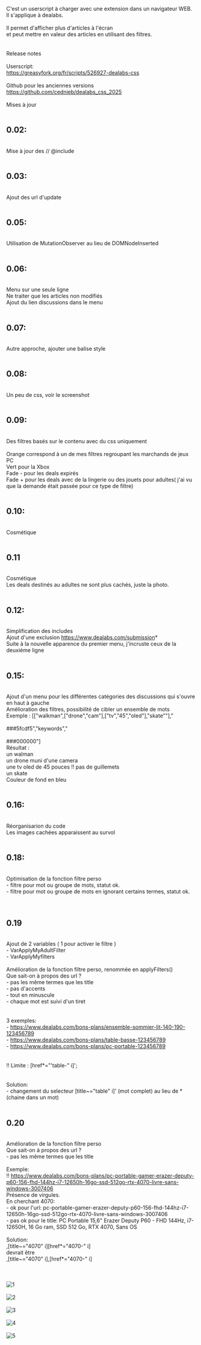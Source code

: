 C'est un userscript à charger avec une extension dans un navigateur WEB.
<br/>Il s'applique à dealabs.
<br/>
<br/>Il permet d'afficher plus d'articles à l'écran
<br/>et peut mettre en valeur des articles en utilisant des filtres.
<br/>
<br/>
<br/>Release notes
<br/>
<br/>Userscript:
<br/>https://greasyfork.org/fr/scripts/526927-dealabs-css
<br/>
<br/>Github pour les anciennes versions
<br/>https://github.com/cednieb/dealabs_css_2025
<br/>
<br/>Mises à jour
<br/><br/>
## 0.02:
<br/>Mise à jour des // @include
<br/><br/>
## 0.03:
<br/>Ajout des url d'update
<br/><br/>
## 0.05:
<br/>Utilisation de MutationObserver au lieu de DOMNodeInserted
<br/><br/>
## 0.06:
<br/>Menu sur une seule ligne
<br/>Ne traiter que les articles non modifiés
<br/>Ajout du lien discussions dans le menu
<br/><br/>
## 0.07:
<br/>Autre approche, ajouter une balise style
<br/><br/>
## 0.08:
<br/>Un peu de css, voir le screenshot
<br/><br/>
## 0.09:
<br/>Des filtres basés sur le contenu avec du css uniquement
<br/>
<br/>Orange correspond à un de mes filtres regroupant les marchands de jeux PC
<br/>Vert pour la Xbox
<br/>Fade - pour les deals expirés
<br/>Fade + pour les deals avec de la lingerie ou des jouets pour adultes( j'ai vu que la demande était passée pour ce type de filtre)
<br/><br/>
## 0.10:
<br/>Cosmétique
<br/><br/>
## 0.11
<br/>Cosmétique
<br/>Les deals destinés au adultes ne sont plus cachés, juste la photo.
<br/><br/>
## 0.12:
<br/>Simplification des includes
<br/>Ajout d'une exclusion https://www.dealabs.com/submission*
<br/>Suite à la nouvelle apparence du premier menu, j'incruste ceux de la deuxiéme ligne
<br/><br/>
## 0.15:
<br/>Ajout d'un menu pour les différentes catégories des discussions qui s'ouvre en haut à gauche
<br/>Amélioration des filtres, possibilité de cibler un ensemble de mots 
<br/>Exemple  : [["walkman",["drone","cam"],["tv","45","oled"],"skate""],"<br/><br/>###5fcdf5","keywords","<br/><br/>###000000"] 
<br/>Résultat : 
<br/>un walman 
<br/>un drone muni d'une camera
<br/>une tv oled de 45 pouces   !! pas de guillemets
<br/>un skate
<br/>Couleur de fond en bleu
<br/><br/>
## 0.16:
<br/>Réorganisarion du code
<br/>Les images cachées apparaissent au survol
<br/><br/>
## 0.18:
<br/>Optimisation de la fonction filtre perso
<br/>- filtre pour mot ou groupe de mots, statut ok.
<br/>- filtre pour mot ou groupe de mots en ignorant certains termes, statut ok.
<br/>
<br/><br/>
## 0.19
<br/>Ajout de 2 variables ( 1 pour activer le filtre )
<br/>- VarApplyMyAdultFilter 
<br/>- VarApplyMyfilters 
<br/>
<br/>Amélioration de la fonction filtre perso, renommée en applyFilters()
<br/> Que sait-on à propos des url ?
<br/> - pas les même termes que les title
<br/> - pas d'accents
<br/> - tout en minuscule
<br/> - chaque mot est suivi d'un tiret    
<br/> 
<br/> 3 exemples:
<br/> - https://www.dealabs.com/bons-plans/ensemble-sommier-lit-140-190-123456789
<br/> - https://www.dealabs.com/bons-plans/table-basse-123456789
<br/> - https://www.dealabs.com/bons-plans/pc-portable-123456789   
<br/>
<br/> !! Limite : [href*="'table-" i]';   
<br/>
<br/> Solution:
<br/> - changement du selecteur  [title~="table" i]' (mot complet) au lieu de * (chaine dans un mot) 
<br/><br/>
## 0.20
<br/>Amélioration de la fonction filtre perso
<br/> Que sait-on à propos des url ?
<br/> - pas les même termes que les title
<br/> 
<br/> Exemple:
<br/> !! https://www.dealabs.com/bons-plans/pc-portable-gamer-erazer-deputy-p60-156-fhd-144hz-i7-12650h-16go-ssd-512go-rtx-4070-livre-sans-windows-3007406
<br/> Présence de virgules.
<br/> En cherchant 4070: 
<br/> - ok pour l'url: pc-portable-gamer-erazer-deputy-p60-156-fhd-144hz-i7-12650h-16go-ssd-512go-rtx-4070-livre-sans-windows-3007406
<br/> - pas ok pour le title: PC Portable 15,6" Erazer Deputy P60 - FHD 144Hz, i7-12650H, 16 Go ram, SSD 512 Go, RTX 4070, Sans OS 
<br/>
<br/> Solution:
<br/> ,[title~="4070" i][href*="4070-" i]
<br/> devrait être 
<br/> ,[title~="4070" i],[href*="4070-" i]
<br/>
<br/>
<br/>
<br/>![1](ori.png)
<br/>
<br/>![2](modif.png)
<br/>
<br/>![3](modif_v12.png)
<br/>
<br/>![4](orange%20vert.png)
<br/>
<br/>![5](menu.png)

